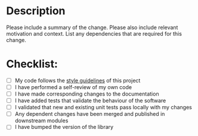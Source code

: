# Description

Please include a summary of the change. Please also include relevant motivation and context. List any dependencies that are required for this change.

# Checklist:

- [ ] My code follows the [style guidelines](https://github.com/canonical/sdcore-amf-k8s-operator/blob/main/CONTRIBUTING.md) of this project
- [ ] I have performed a self-review of my own code
- [ ] I have made corresponding changes to the documentation
- [ ] I have added tests that validate the behaviour of the software
- [ ] I validated that new and existing unit tests pass locally with my changes
- [ ] Any dependent changes have been merged and published in downstream modules
- [ ] I have bumped the version of the library
